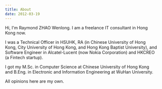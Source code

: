 ```yaml
---
title: About
date: 2012-03-19
---
```


Hi, I'm Raymond ZHAO Wenlong. I am a freelance IT consultant in Hong Kong now. 

I was a Technical Officer in HSUHK, RA (in Chinese University of Hong Kong, City University of Hong Kong, and Hong Kong Baptist University), and Software Engineer in Alcatel-Lucent (now Nokia Corporation) and HKCREO (a Fintech startup).  

I got my M.Sc. in Computer Science at Chinese University of Hong Kong and B.Eng. in Electronic and Information Engineering at WuHan University.   

All opinions here are my own.  
